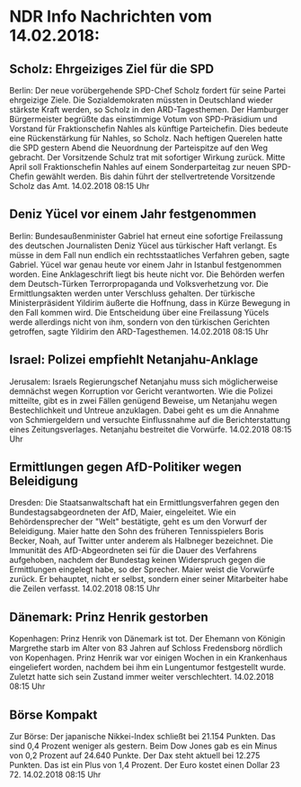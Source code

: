 # NDR Info Nachrichten vom 14.02.2018:


## Scholz: Ehrgeiziges Ziel für die SPD
Berlin: Der neue vorübergehende SPD-Chef Scholz fordert für seine Partei ehrgeizige Ziele. Die Sozialdemokraten müssten in Deutschland wieder stärkste Kraft werden, so Scholz in den ARD-Tagesthemen. Der Hamburger Bürgermeister begrüßte das einstimmige Votum von SPD-Präsidium und Vorstand für Fraktionschefin Nahles als künftige Parteichefin. Dies bedeute eine Rückenstärkung für Nahles, so Scholz. Nach heftigen Querelen hatte die SPD gestern Abend die Neuordnung der Parteispitze auf den Weg gebracht. Der Vorsitzende Schulz trat mit sofortiger Wirkung zurück. Mitte April soll Fraktionschefin Nahles auf einem Sonderparteitag zur neuen SPD-Chefin gewählt werden. Bis dahin führt der stellvertretende Vorsitzende Scholz das Amt. 14.02.2018 08:15 Uhr 

## Deniz Yücel vor einem Jahr festgenommen
Berlin: Bundesaußenminister Gabriel hat erneut eine sofortige Freilassung des deutschen Journalisten Deniz Yücel aus türkischer Haft verlangt. Es müsse in dem Fall nun endlich ein rechtsstaatliches Verfahren geben, sagte Gabriel. Yücel war genau heute vor einem Jahr in Istanbul festgenommen worden. Eine Anklageschrift liegt bis heute nicht vor. Die Behörden werfen dem Deutsch-Türken Terrorpropaganda und Volksverhetzung vor. Die Ermittlungsakten werden unter Verschluss gehalten. Der türkische Ministerpräsident Yildirim äußerte die Hoffnung, dass in Kürze Bewegung in den Fall kommen wird. Die Entscheidung über eine Freilassung Yücels werde allerdings nicht von ihm, sondern von den türkischen Gerichten getroffen, sagte Yildirim den ARD-Tagesthemen. 14.02.2018 08:15 Uhr 

## Israel: Polizei empfiehlt Netanjahu-Anklage
Jerusalem: Israels Regierungschef Netanjahu muss sich möglicherweise demnächst wegen Korruption vor Gericht verantworten. Wie die Polizei mitteilte, gibt es in zwei Fällen genügend Beweise, um Netanjahu wegen Bestechlichkeit und Untreue anzuklagen. Dabei geht es um die Annahme von Schmiergeldern und versuchte Einflussnahme auf die Berichterstattung eines Zeitungsverlages. Netanjahu bestreitet die Vorwürfe. 14.02.2018 08:15 Uhr 

## Ermittlungen gegen AfD-Politiker wegen Beleidigung
Dresden: Die Staatsanwaltschaft hat ein Ermittlungsverfahren gegen den Bundestagsabgeordneten der AfD, Maier, eingeleitet. Wie ein Behördensprecher der "Welt" bestätigte, geht es um den Vorwurf der Beleidigung. Maier hatte den Sohn des früheren Tennisspielers Boris Becker, Noah, auf Twitter unter anderem als Halbneger bezeichnet. Die Immunität des AfD-Abgeordneten sei für die Dauer des Verfahrens aufgehoben, nachdem der Bundestag keinen Widerspruch gegen die Ermittlungen eingelegt habe, so der Sprecher. Maier weist die Vorwürfe zurück. Er behauptet, nicht er selbst, sondern einer seiner Mitarbeiter habe die Zeilen verfasst. 14.02.2018 08:15 Uhr 

## Dänemark: Prinz Henrik gestorben
Kopenhagen:		Prinz Henrik von Dänemark ist tot. Der Ehemann von Königin Margrethe starb im Alter von 83 Jahren auf Schloss Fredensborg nördlich von Kopenhagen. Prinz Henrik war vor einigen Wochen in ein Krankenhaus eingeliefert worden, nachdem bei ihm ein Lungentumor festgestellt wurde. Zuletzt hatte sich sein Zustand immer weiter verschlechtert. 14.02.2018 08:15 Uhr 

## Börse Kompakt
Zur Börse: Der japanische Nikkei-Index schließt bei 21.154 Punkten. Das sind 0,4 Prozent weniger als gestern. Beim Dow Jones gab es ein Minus von 0,2 Prozent auf 24.640 Punkte. Der Dax steht aktuell bei 12.275 Punkten. Das ist ein Plus von 1,4 Prozent. Der Euro kostet einen Dollar 23 72. 14.02.2018 08:15 Uhr 
